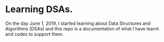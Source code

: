 # Learning DSAs.

On the day June 1, 2019, I started learning about Data Structures and Algorithms (DSAs) and this repo is a documentation of what I have learnt and codes to support them.
